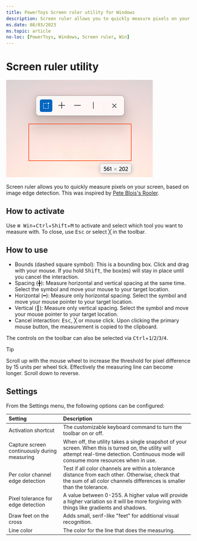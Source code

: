 ```yaml
---
title: PowerToys Screen ruler utility for Windows
description: Screen ruler allows you to quickly measure pixels on your screen based on image edge detection.
ms.date: 08/03/2023
ms.topic: article
no-loc: [PowerToys, Windows, Screen ruler, Win]
---
```


# Screen ruler utility

![Screen ruler utility](../images/pt-screen-ruler.png)

Screen ruler allows you to quickly measure pixels on your screen, based on image edge detection. This was inspired by [Pete Blois's Rooler](https://github.com/peteblois/rooler).

## How to activate

Use <kbd>⊞ Win</kbd>+<kbd>Ctrl</kbd>+<kbd>Shift</kbd>+<kbd>M</kbd> to activate and select which tool you want to measure with. To close, use <kbd>Esc</kbd> or select &#9587; in the toolbar.

## How to use

- Bounds (dashed square symbol): This is a bounding box. Click and drag with your mouse. If you hold <kbd>Shift</kbd>, the box(es) will stay in place until you cancel the interaction.
- Spacing (&#9547;): Measure horizontal and vertical spacing at the same time. Select the symbol and move your mouse to your target location.
- Horizontal (&#9473;): Measure only horizontal spacing. Select the symbol and move your mouse pointer to your target location.
- Vertical (&#9475;): Measure only vertical spacing. Select the symbol and move your mouse pointer to your target location.
- Cancel interaction: <kbd>Esc</kbd>, &#9587; or mouse click. Upon clicking the primary mouse button, the measurement is copied to the clipboard.

The controls on the toolbar can also be selected via <kbd>Ctrl</kbd>+<kbd>1</kbd>/<kbd>2</kbd>/<kbd>3</kbd>/<kbd>4</kbd>.

> [!TIP]
> Scroll up with the mouse wheel to increase the threshold for pixel difference by 15 units per wheel tick. Effectively the measuring line can become longer. Scroll down to reverse.

## Settings

From the Settings menu, the following options can be configured:

| Setting | Description |
| :--- | :--- |
| Activation shortcut | The customizable keyboard command to turn the toolbar on or off. |
| Capture screen continuously during measuring | When off, the utility takes a single snapshot of your screen. When this is turned on, the utility will attempt real-time detection. Continuous mode will consume more resources when in use. |
| Per color channel edge detection | Test if all color channels are within a tolerance distance from each other. Otherwise, check that the sum of all color channels differences is smaller than the tolerance. |
| Pixel tolerance for edge detection | A value between 0-255. A higher value will provide a higher variation so it will be more forgiving with things like gradients and shadows. |
| Draw feet on the cross | Adds small, serif-like "feet" for additional visual recognition. |
| Line color | The color for the line that does the measuring. |

